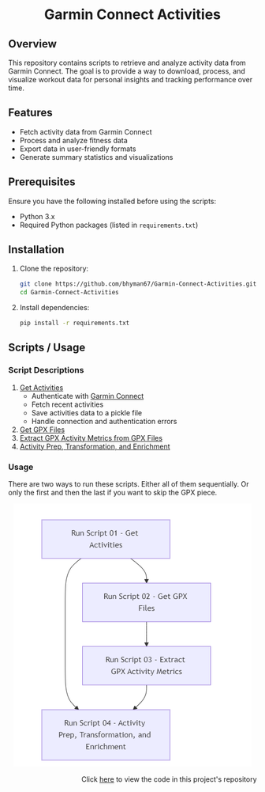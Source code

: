 <h1>
    <p align="center">Garmin Connect Activities</p>
</h1>

## Overview
This repository contains scripts to retrieve and analyze activity data from Garmin Connect. The goal is to provide a way to download, process, and visualize workout data for personal insights and tracking performance over time.

## Features
- Fetch activity data from Garmin Connect
- Process and analyze fitness data
- Export data in user-friendly formats
- Generate summary statistics and visualizations

## Prerequisites
Ensure you have the following installed before using the scripts:
- Python 3.x
- Required Python packages (listed in `requirements.txt`)

## Installation

1. Clone the repository:
   ```sh
   git clone https://github.com/bhyman67/Garmin-Connect-Activities.git
   cd Garmin-Connect-Activities
   ```
2. Install dependencies:
   ```sh
   pip install -r requirements.txt
   ```

## Scripts / Usage

### Script Descriptions
1. [Get Activities](01%20-%20Get%20Activities.py)
   - Authenticate with [Garmin Connect](https://pypi.org/project/garminconnect/)
   - Fetch recent activities
   - Save activities data to a pickle file
   - Handle connection and authentication errors
2. [Get GPX Files](02%20-%20Get%20GPX%20Files.py)
3. [Extract GPX Activity Metrics from GPX Files](03%20-%20Extract%20GPX%20Activity%20Metrics.py)
4. [Activity Prep, Transformation, and Enrichment](04%20-%20Activity%20Prep,%20Transformation,%20and%20Enrichment.py)

### Usage

There are two ways to run these scripts. Either all of them sequentially. Or only the first and then the last if you want to skip the GPX piece. 

<div align="center">
    <img src="Flow%20of%20Scripts.png" alt="Flow of Scripts">
</div>

<p align="right">Click <a href="https://github.com/bhyman67/Garmin-Connect-Activities">here</a> to view the code in this project's repository<p>